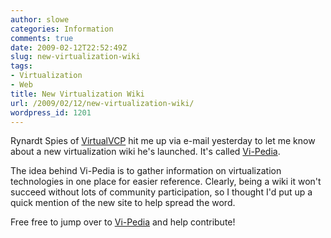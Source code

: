 ```yaml
---
author: slowe
categories: Information
comments: true
date: 2009-02-12T22:52:49Z
slug: new-virtualization-wiki
tags:
- Virtualization
- Web
title: New Virtualization Wiki
url: /2009/02/12/new-virtualization-wiki/
wordpress_id: 1201
---
```


Rynardt Spies of [VirtualVCP](http://www.virtualvcp.com/) hit me up via e-mail yesterday to let me know about a new virtualization wiki he's launched. It's called [Vi-Pedia](http://www.vi-pedia.com/Welcome).

The idea behind Vi-Pedia is to gather information on virtualization technologies in one place for easier reference. Clearly, being a wiki it won't succeed without lots of community participation, so I thought I'd put up a quick mention of the new site to help spread the word.

Free free to jump over to [Vi-Pedia](http://www.vi-pedia.com/Welcome) and help contribute!
